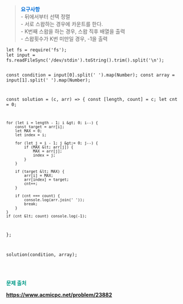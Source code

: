 <blockquote data-ke-style="style3">  <b><span style="color: #006dd7;">요구사항</span></b><br />- 뒤에서부터 선택 정렬<br />- 서로 스왑하는 경우에 카운트를 한다.<br />- K번째 스왑을 하는 경우, 스왑 직후 배열을 출력<br />- 스왑횟수가 K번 미만일 경우, -1을 출력</blockquote>
<pre id="code_1722475404769" class="javascript" data-ke-language="javascript" data-ke-type="codeblock"><code>let fs = require('fs');
let input = fs.readFileSync('/dev/stdin').toString().trim().split('\n');

const condition = input[0].split(' ').map(Number);
const array = input[1].split(' ').map(Number);

const solution = (c, arr) =&gt; {
	const [length, count] = c;
	let cnt = 0;

	for (let i = length - 1; i &gt; 0; i--) {
		const target = arr[i];
		let MAX = 0;
		let index = i;

		for (let j = i - 1; j &gt;= 0; j--) {
			if (MAX &lt; arr[j]) {
				MAX = arr[j];
				index = j;
			}
		}

		if (target &lt; MAX) {
			arr[i] = MAX;
			arr[index] = target;
			cnt++;
		}

		if (cnt === count) {
			console.log(arr.join(' '));
			break;
		}
	}
	if (cnt &lt; count) console.log(-1);
};

solution(condition, array);</code></pre>
<p data-ke-size="size16">&nbsp;</p>
<p data-ke-size="size16"><span style="color: #009a87;"><b> 문제 출처</b></span></p>
<p data-ke-size="size16"><span style="color: #009a87;"><b><a href="https://www.acmicpc.net/problem/23882" target="_blank" rel="noopener">https://www.acmicpc.net/problem/23882</a></b></span></p>
<p data-ke-size="size16">&nbsp;</p>